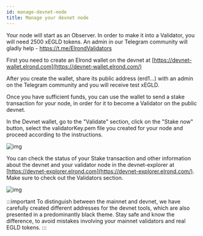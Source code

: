 ```yaml
---
id: manage-devnet-node
title: Manage your devnet node
---
```


Your node will start as an Observer. In order to make it into a Validator, you will need 2500 xEGLD tokens. An admin in our Telegram community will gladly help - https://t.me/ElrondValidators

First you need to create an Elrond wallet on the devnet at [https://devnet-wallet.elrond.com](https://devnet-wallet.elrond.com/)

After you create the wallet, share its public address (erd1...) with an admin on the Telegram community and you will receive test xEGLD.

Once you have sufficient funds, you can use the wallet to send a stake transaction for your node, in order for it to become a Validator on the public devnet.

In the Devnet wallet, go to the "Validate" section, click on the "Stake now" button, select the validatorKey.pem file you created for your node and proceed according to the instructions.

![img](https://gblobscdn.gitbook.com/assets%2F-LhHlNldCYgbyqXEGXUS%2F-MKj4PGWn3kQ197_YcJQ%2F-MKjC2SwfiK2OdVWTz49%2Fimage.png?alt=media&token=9d38ba79-9d47-452e-8fb3-303f0edf5740)

You can check the status of your Stake transaction and other information about the devnet and your validator node in the devnet-explorer at [https://devnet-explorer.elrond.com](https://devnet-explorer.elrond.com/). Make sure to check out the Validators section.

![img](https://gblobscdn.gitbook.com/assets%2F-LhHlNldCYgbyqXEGXUS%2F-MKj4PGWn3kQ197_YcJQ%2F-MKjCya_zwNCJWCZ4ryI%2Fimage.png?alt=media&token=7a1a0e1c-dc77-41ef-afcd-296dd23da18b)

:::important
To distinguish between the mainnet and devnet, we have carefully created different addresses for the devnet tools, which are also presented in a predominantly black theme. Stay safe and know the difference, to avoid mistakes involving your mainnet validators and real EGLD tokens.
:::
